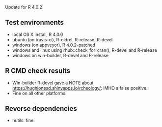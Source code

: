 Update for R 4.0.2

## Test environments
* local OS X install, R 4.0.0
* ubuntu (on travis-ci), R-oldrel, R-release, R-devel
* windows (on appveyor), R 4.0.2-patched
* windows and linux using rhub::check_for_cran(), R-devel and R-release
* windows on win-builder, R-devel and R-release

## R CMD check results

* Win-builder R-devel gave a NOTE about https://hughjonesd.shinyapps.io/rcheology/;
  IMHO a false positive.
* Fine on all other platforms.

## Reverse dependencies

* hutils: fine.
